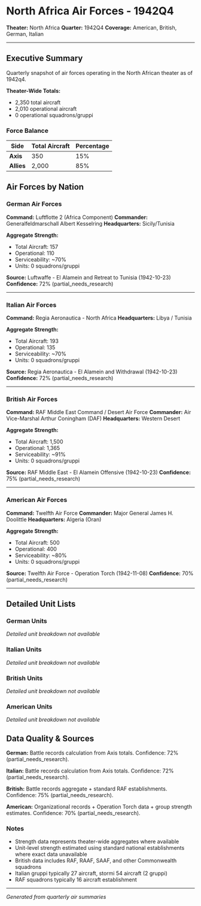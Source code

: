 # North Africa Air Forces - 1942Q4

**Theater:** North Africa
**Quarter:** 1942Q4
**Coverage:** American, British, German, Italian

---

## Executive Summary

Quarterly snapshot of air forces operating in the North African theater as of 1942q4.

**Theater-Wide Totals:**
- 2,350 total aircraft
- 2,010 operational aircraft
- 0 operational squadrons/gruppi

### Force Balance

| Side | Total Aircraft | Percentage |
|------|----------------|------------|
| **Axis** | 350 | 15% |
| **Allies** | 2,000 | 85% |

## Air Forces by Nation

### German Air Forces

**Command:** Luftflotte 2 (Africa Component)
**Commander:** Generalfeldmarschall Albert Kesselring
**Headquarters:** Sicily/Tunisia

**Aggregate Strength:**
- Total Aircraft: 157
- Operational: 110
- Serviceability: ~70%
- Units: 0 squadrons/gruppi

**Source:** Luftwaffe - El Alamein and Retreat to Tunisia (1942-10-23)
**Confidence:** 72% (partial_needs_research)

---

### Italian Air Forces

**Command:** Regia Aeronautica - North Africa
**Headquarters:** Libya / Tunisia

**Aggregate Strength:**
- Total Aircraft: 193
- Operational: 135
- Serviceability: ~70%
- Units: 0 squadrons/gruppi

**Source:** Regia Aeronautica - El Alamein and Withdrawal (1942-10-23)
**Confidence:** 72% (partial_needs_research)

---

### British Air Forces

**Command:** RAF Middle East Command / Desert Air Force
**Commander:** Air Vice-Marshal Arthur Coningham (DAF)
**Headquarters:** Western Desert

**Aggregate Strength:**
- Total Aircraft: 1,500
- Operational: 1,365
- Serviceability: ~91%
- Units: 0 squadrons/gruppi

**Source:** RAF Middle East - El Alamein Offensive (1942-10-23)
**Confidence:** 75% (partial_needs_research)

---

### American Air Forces

**Command:** Twelfth Air Force
**Commander:** Major General James H. Doolittle
**Headquarters:** Algeria (Oran)

**Aggregate Strength:**
- Total Aircraft: 500
- Operational: 400
- Serviceability: ~80%
- Units: 0 squadrons/gruppi

**Source:** Twelfth Air Force - Operation Torch (1942-11-08)
**Confidence:** 70% (partial_needs_research)

---

## Detailed Unit Lists

### German Units

*Detailed unit breakdown not available*

### Italian Units

*Detailed unit breakdown not available*

### British Units

*Detailed unit breakdown not available*

### American Units

*Detailed unit breakdown not available*

## Data Quality & Sources

**German:** Battle records calculation from Axis totals. Confidence: 72% (partial_needs_research).

**Italian:** Battle records calculation from Axis totals. Confidence: 72% (partial_needs_research).

**British:** Battle records aggregate + standard RAF establishments. Confidence: 75% (partial_needs_research).

**American:** Organizational records + Operation Torch data + group strength estimates. Confidence: 70% (partial_needs_research).

### Notes

- Strength data represents theater-wide aggregates where available
- Unit-level strength estimated using standard national establishments where exact data unavailable
- British data includes RAF, RAAF, SAAF, and other Commonwealth squadrons
- Italian gruppi typically 27 aircraft, stormi 54 aircraft (2 gruppi)
- RAF squadrons typically 16 aircraft establishment

---

*Generated from quarterly air summaries*
